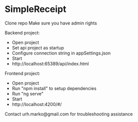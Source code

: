 # SimpleReceipt

Clone repo
Make sure you have admin rights

Backend project:
<ul>
  <li>Open project</li>
  <li>Set api project as startup</li>
  <li>Configure connection string in appSettings.json</li>
  <li>Start</li>
  <li>http://localhost:65389/api/index.html</li>
</ul>

Frontend project:
<ul>
  <li>Open project</li>
  <li>Run "npm install" to setup dependencies</li>
  <li>Run "ng serve"</li>
  <li>Start</li>
  <li>http://localhost:4200/#/</li>
</ul>
  
<p> Contact urh.marko@gmail.com for troubleshooting assistance </p>
